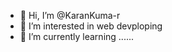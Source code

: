 - 👋 Hi, I’m @KaranKuma-r
- 👀 I’m interested in web devploping
- 🌱 I’m currently learning ......
  

<!---
KaranKuma-r/KaranKuma-r is a ✨ special ✨ repository because its `README.md` (this file) appears on your GitHub profile.
You can click the Preview link to take a look at your changes.
--->
